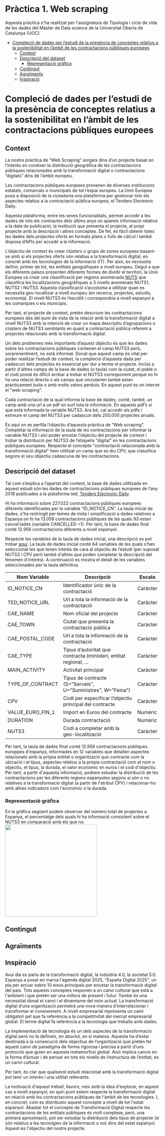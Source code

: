 # Pràctica 1. Web scraping

Aquesta pràctica s'ha realitzat per l'assignatura de Tipologia i cicle de vida de les dades del Màster de Data science de la Universitat Oberta de Catalunya (UOC).

<!-- TOC depthFrom:1 depthTo:8 withLinks:1 updateOnSave:1 orderedList:0 -->

- [Compleció de dades per l’estudi de la presència de conceptes relatius a la sostenibilitat en l’àmbit de les contractacions públiques europees](#Compleció-de-dades-per-l’estudi-de-la-presència-de-conceptes-relatius-a-la-sostenibilitat-en-l’àmbit-de-les-contractacions-públiques-europees)
    - [Context](#context)
    - [Descripció del dataset](#descripció-del-dataset)
      - [Representació gràfica](#representació-gràfica)
    - [Contingut](#contingut)
    - [Agraïments](#agraïments)
    - [Inspiració](#inspiració)

<!-- /TOC -->
# Compleció de dades per l’estudi de la presència de conceptes relatius a la sostenibilitat en l’àmbit de les contractacions públiques europees

## Context

La nostre pràctica de “Web Scraping” sorgeix dins d’un projecte basat en l’interès en conèixer la distribució geogràfica de les contractacions públiques relacionades amb la transformació digital o contractacions “digitals” dins de l’àmbit europeu.
 
Les contractacions públiques europees provenen de diverses institucions estatals, comarcals o municipals de tot l’espai europeu. La Unió Europea posa a disposició de la ciutadania una plataforma per gestionar tots els aspectes relatius a la contractació pública europea, el Tenders Electronic Daily.
 
Aquesta plataforma, entre les seves funcionalitats, permet accedir a les dades de tots els contractes dels últims anys on apareix informació relativa a la data de publicació, la institució que presenta el projecte, al propi projecte amb la descripció i altres conceptes. De fet, és fàcil obtenir totes les dades dels projectes oferts en formats plans o fulls de càlcul i també disposa d’APIs per accedir a la informació.
 
L’objectiu de context és crear clústers o grups de zones europees basant-se amb si els projectes oferts són relatius a la transformació digital, en concret amb les tecnologies de la informació (IT). Per això, es necessita definir, primer de tot, les entitats geogràfiques a nivell europeu. Degut a que els diferents països presenten diferents formes de dividir el territori, la Unió Europea va crear una classificació per regions anomenada [NUTS](https://ec.europa.eu/eurostat/web/nuts/background) que classifica les localitzacions geogràfiques a 3 nivells anomenats NUTS1, NUTS2 i NUTS3. Aquesta classificació s’acostuma a utilitzar quan es necessita geo-localitzar a nivell europeu (en recerca, projectes, estudis, economia). El nivell NUTS3 és l’escollit i correspondria a nivell espanyol a les comarques o els municipis.

Per tant, el projecte de context, pretén descriure les contractacions europees des del punt de vista de la relació amb la transformació digital a nivell NUTS3 amb la intenció de crear un mapa descriptiu d’agrupacions o clústers de NUTS3 semblants en quant a contractació pública referent a projectes relacionats amb la transformació digital.
 
Un dels problemes més importants d’aquest objectiu és que les dades sobre les contractacions públiques contenen el camp NUTS3 però, sorprenentment, no està informat. Donat que aquest camp és vital per poder realitzar l’estudi de context, la compleció d’aquesta dada per cadascun dels projectes és essencial per dur a terme el projecte. Inclús a partir d'altres camps de la base de dades (o taula) com la ciutat, el poble o el codi postal és difícil arribar a trobar el NUTS3 corresponent perquè no hi ha una relació directa o als camps que vincularien també estan pràcticament buits o amb molts valors perduts. En aquest punt és on intervé el "web scraping". 
 
Cada contractació de la qual informa la base de dades, conté, també, un camp amb una url a un pdf on surt tota la informació. En aquests pdf’s si que està informada la variable NUTS3. Ara bé, cal accedir als pdfs i extreure el camp del NUTS3 per cadascun dels 200.000 projectes anuals.
 
És aquí on es perfila l’objectiu d’aquesta pràctica de “Web scraping”. Completar la informació de la taula de les contractacions per informar la variable NUTS3 i així poder encetar l’objectiu del projecte de context i trobar la distribució per NUTS3 de l’etiqueta "digital" en les contractacions públiques europees. Respecte el concepte "contractació relacionada amb la transformació digital" hem utilitzat un camp que es diu CPV, que classifica segons el seu objectiu cadascuna de les contractacions.

## Descripció del dataset

Tal com s’explica a l’apartat del context, la base de dades utilitzada en aquest estudi són les dades de contractacions públiques europees de l’any 2018 publicades a la plataforma ted, [Tenders Electronic Daily](https://data.europa.eu/euodp/en/data/dataset/ted-csv). 

Hi ha informació sobre 227.022 contractacions públiques europees diferents identificades per la variable “ID_NOTICE_CN”.
La taula inicial de dades, s'ha restringit per temes de mida i simplificació a dades relatives a Espanya on hi ha 13.058 contractacions públiques de les quals 93 estan cancel·lades (variable CANCELLED =1). Per tant, la base de dades final conté 12.956 contractacions diferents a nivell espanyol.

Respecte les variables de la taula de dades inicial, una descripció es pot trobar [aquí](https://data.europa.eu/euodp/en/data/dataset/ted-csv/resource/08c8857c-d42e-4dd2-a55f-1c44e629e76f). La taula de dades inicial conté 64 variables de les quals s’han seleccionat les que tenen interès de cara al objectiu de l’estudi (per suposat NUTS3 i CPV però també d'altres que poden completar la descripció del fenomen d'interès). A continuació es mostra el detall de les variables seleccionades per la taula definitiva.


| Nom Variable    | Descripció                                                        | Escala   |
| --------------- | ----------------------------------------------------------------- |----------|
| ID_NOTICE_CN    | Identificador únic de la contractació                             | Caràcter |
| TED_NOTICE_URL  | Url a tota la informació de la contractació                       | Caràcter |
| CAE_NAME        | Nom oficial del projecte                                          | Caràcter |
|CAE_TOWN         | Ciutat que presenta la contractació pública                       | Caràcter |
|CAE_POSTAL_CODE  | Url a tota la informació de la contractació                       | Caràcter |
|CAE_TYPE         | Tipus d’autoritat que contracta (ministeri, entitat regional, ... | Caràcter |
|MAIN_ACTIVITY    | Activitat principal 	                                          | Caràcter |
|TYPE_OF_CONTRACT | Tipus de contracte (S=”Serveis”, U=”Suministres”, W=”Feina”)      | Caràcter |
|CPV	          | Codi per especificar l’objectiu principal del contracte           | Caràcter |
|VALUE_EURO_FIN_1 | Import en Euros del contracte                                     | Numèric  |
|DURATION         | Durada contractació                                               | Numèric  |
|NUTS3            | Codi a completar amb la geo-localització                          | Caràcter |


Per tant, la taula de dades final conté 12.956 contractacions públiques europpes d'espanya, informades en 12 variables que detallen aspectes relacionats amb la pròpia entitat o organització que contracte com la ubicació i el tipus, aspectes relatius a la pròpia contractació com el nom o objectiu, el tipus, la durada, el valor econòmic en euros i el codi d'objectiu. Per tant, a partir d'aquesta informació, podrem estudiar la distribució de les contractacions per les diferents regions espanyoles segons si són o no relatives a la transformació digital (a partir de l'atribut CPV) i relacionar-ho amb altres indicadors com l'econòmic o la durada. 


### Representació gràfica
En la gràfica següent podem observar del número total de projectes a Espanya, el percentatge dels quals hi ha informació consistent sobre el NUTS3 en comparació amb els que no.
<img src="https://github.com/sgalan/Practica1-WebScraping/tree/main/Images" height= "300" width="300">


## Contingut

## Agraïments

## Inspiració

Avui dia es parla de la transformació digital, la indústria 4.0, la societat 5.0. Espanya a posat en marxa l'agenda digital 2025, "España Digital 2025", un pla per actuar sobre 10 eixos principals per encetar la transformació digital del pais. Tots aquests conceptes responen a un canvi cultural que està a l'ambient i que pretén ser una millora de present i futur. També és una necessitat donat el canvi i el dinamisme del món actual. La transformació digital d’una organització permetrà una nova manera d’interrelacionar i transformar el coneixement. A nivell empresarial representa un camí obligatori pel que fa referència a la competitivitat del mercat empresarial global. El terme digital fa referència a la tecnologia que treballa amb dades. 

La implementació de tecnologia és un dels aspectes de la transformació digital però no la defineix, en absolut, en si mateixa. Aquesta ha d’estar destinada a la consecució dels objectius de l’organització que pretén fer aquest canvi de paradigma de forma rigorosa i precisa a partir d’uns protocols que guien en aquesta metamorfosi global. Això implica canvis en la forma d’actuar i de pensar en tots els nivells de l’estructura de l’entitat, és un canvi cultural. 

Per tant, és clar que qualsevol estudi relacionat amb la transformació digital pot tenir un interès i una utilitat rellevants.

La  motivació d'aquest treball, llavors, neix amb la idea d'explorar, en aquest cas a nivell espanyol, en quin punt estem respecte la transformació digital en relació amb les contractacions públiques de l'àmbit de les tecnologies. I, en concret, com es distribueix aquest concepte a nivell de tot l'estat espanyol. Abastar tot el concepte de Transformació Digital respecte les contractacions de les entitats públiques és molt complexe, però, una primera aproximació, pot ser estudiar la distribució dels tipus de projecte (si són relatius a les tecnolgies de la informació o no) dins del estat espanyol. Aquest és l'objectiu del nostre projecte.
